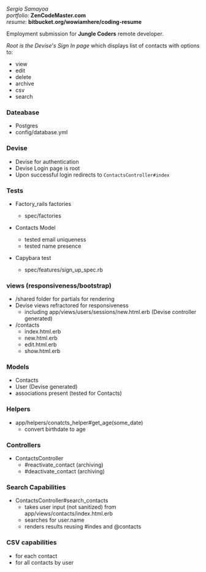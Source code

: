 *Sergio Samayoa*  
*portfolio:*  **ZenCodeMaster.com**  
*resume:*  **bitbucket.org/wowiamhere/coding-resume**  

Employment submission for **Jungle Coders** remote developer.

*Root is the Devise's Sign In page* 
which displays list of contacts with options to:  
- view
- edit
- delete
- archive
- csv
- search

### Dateabase
- Postgres  
- config/database.yml

### Devise
- Devise for authentication   
- Devise Login page is root  
- Upon successful login redirects to `ContactsController#index`  

### Tests
- Factory_rails factories
  + spec/factories

- Contacts Model
  + tested email uniqueness
  + tested name presence

- Capybara test
  + spec/features/sign_up_spec.rb

### views (responsiveness/bootstrap)
- /shared folder for partials for rendering
- Devise views refractored for responsiveness
  + including app/views/users/sessions/new.html.erb (Devise controller generated)
- /contacts 
  + index.html.erb  
  + new.html.erb
  + edit.html.erb
  + show.html.erb

### Models
- Contacts
- User (Devise generated)
- associations present (tested for Contacts)

### Helpers
- app/helpers/conatcts_helper#get_age(some_date)
  + convert birthdate to age

### Controllers
- ContactsController
  + #reactivate_contact (archiving)
  + #deactivate_contact (archiving)

### Search Capabilities
- ContactsController#search_contacts
  + takes user input (not sanitized) from app/views/contacts/index.html.erb
  + searches for user.name
  + renders results reusing #indes and @contacts

### CSV capabilities
- for each contact
- for all contacts by user